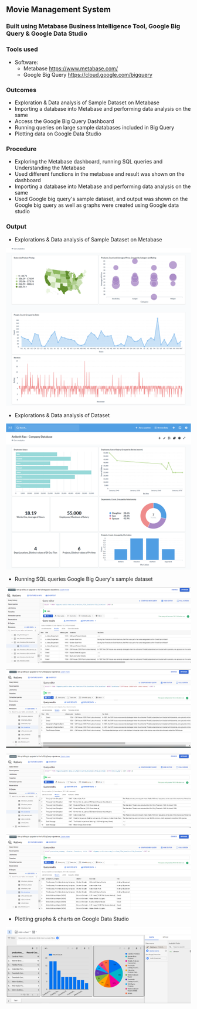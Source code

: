 ## Movie Management System 
### Built using Metabase Business Intelligence Tool, Google Big Query & Google Data Studio

### Tools used  
- Software: 
  - Metabase https://www.metabase.com/
  - Google Big Query https://cloud.google.com/bigquery

### Outcomes

- Exploration & Data analysis of Sample Dataset on Metabase
- Importing a database into Metabase and performing data analysis on the same
- Access the Google Big Query Dashboard
- Running queries on large sample databases included in Big Query
- Plotting data on Google Data Studio


### Procedure 
- Exploring the Metabase dashboard, running SQL queries and Understanding the Metabase
- Used different functions in the metabase and result was shown on the dashboard
- Importing a database into Metabase and performing data analysis on the same
- Used Google big query's sample dataset, and output was shown on the Google big query as well as graphs were created using Google data studio

### Output
-  Explorations & Data analysis of Sample Dataset on Metabase

![screencapture2](screencapture2.png)

- Explorations & Data analysis of Dataset

 ![screencapture1](screencapture1.png)

- Running SQL queries Google Big Query's sample dataset

 ![Screenshot(57)](Screenshot(57).png)

 ![Screenshot(53)](Screenshot(53).png)

 ![Screenshot(54)](Screenshot(54).png)

 ![Screenshot(55)](Screenshot(55).png)

- Plotting graphs & charts on Google Data Studio

 ![Screenshot(56)](Screenshot(56).png)

